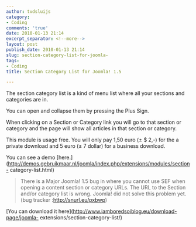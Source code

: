 ```yaml
---
author: tvdsluijs
category:
- Coding
comments: 'true'
date: 2010-01-13 21:14
excerpt_separator: <!--more-->
layout: post
publish_date: 2010-01-13 21:14
slug: section-category-list-for-joomla-
tags:
- Coding
title: Section Category List for Joomla! 1.5

---
```

The section category list is a kind of menu list where all your sections and
categories are in.  
  
You can open and collapse them by pressing the Plus Sign.  
  
  
  
When clicking on a Section or Category link you will go to that section or
category and the page will show all articles in that section or category.  
  
  
  
This module is usage free. You will only pay 1,50 euro (± $ 2,-) for the a
private download and 5 euro (± 7 dollar) for a business download.  
  
You can see a demo
[here.](http://demos.gebruikmaar.nl/joomla/index.php/extensions/modules/section-
category-list.html)

> There is a Major Joomla! 1.5 bug in where you cannot use SEF when opening a
content section or category URLs. The URL to the Section and/or category list
is wrong. Joomla! did not solve this problem yet. (bug tracker
:<http://snurl.eu/pxbwp>)

[You can download it here](http://www.iamboredsoiblog.eu/download-page/joomla-
extensions/section-category-list/)

